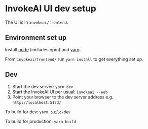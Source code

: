 # InvokeAI UI dev setup

The UI is in `invokeai/frontend`.

## Environment set up

Install [node](https://nodejs.org/en/download/) (includes npm) and
[yarn](https://yarnpkg.com/getting-started/install).

From `invokeai/frontend/` run `yarn install` to get everything set up.

## Dev

1. Start the dev server: `yarn dev`
2. Start the InvokeAI UI per usual: `invokeai --web`
3. Point your browser to the dev server address e.g. `http://localhost:5173/`

To build for dev: `yarn build-dev`

To build for production: `yarn build`
